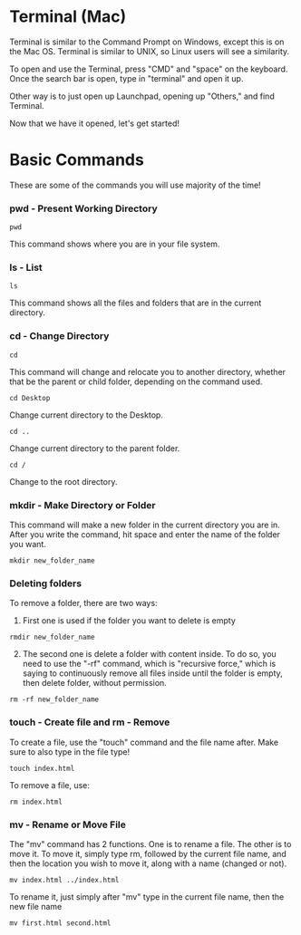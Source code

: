 # Terminal (Mac)
Terminal is similar to the Command Prompt on Windows, except this is on the Mac OS. Terminal is similar to UNIX, so Linux users will see a similarity.

To open and use the Terminal, press "CMD" and "space" on the keyboard. Once the search bar is open, type in "terminal" and open it up.

Other way is to just open up Launchpad, opening up "Others," and find Terminal.

Now that we have it opened, let's get started!

# Basic Commands
These are some of the commands you will use majority of the time!

### pwd - Present Working Directory
```
pwd
```
This command shows where you are in your file system.

### ls - List
```
ls
```
This command shows all the files and folders that are in the current directory.

### cd - Change Directory
```
cd
```
This command will change and relocate you to another directory, whether that be the parent or child folder, depending on the command used.

```
cd Desktop
```
Change current directory to the Desktop.

```
cd ..
```
Change current directory to the parent folder.

```
cd /
```
Change to the root directory.

### mkdir - Make Directory or Folder
This command will make a new folder in the current directory you are in. After you write the command, hit space and enter the name of the folder you want.
```
mkdir new_folder_name
```

### Deleting folders
To remove a folder, there are two ways:
1. First one is used if the folder you want to delete is empty
```
rmdir new_folder_name
```
2. The second one is delete a folder with content inside. To do so, you need to use the "-rf" command, which is "recursive force," which is saying to continuously remove all files inside until the folder is empty, then delete folder, without permission.
```
rm -rf new_folder_name
```

### touch - Create file and rm - Remove
To create a file, use the "touch" command and the file name after. Make sure to also type in the file type!
```
touch index.html
```
To remove a file, use:
```
rm index.html
```

### mv - Rename or Move File
The "mv" command has 2 functions. One is to rename a file. The other is to move it.
To move it, simply type rm, followed by the current file name, and then the location you wish to move it, along with a name (changed or not).
```
mv index.html ../index.html
```
To rename it, just simply after "mv" type in the current file name, then the new file name
```
mv first.html second.html
```
